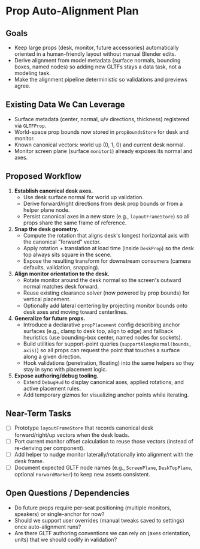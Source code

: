 ﻿# Prop Auto-Alignment Plan

## Goals
- Keep large props (desk, monitor, future accessories) automatically oriented in a human-friendly layout without manual Blender edits.
- Derive alignment from model metadata (surface normals, bounding boxes, named nodes) so adding new GLTFs stays a data task, not a modeling task.
- Make the alignment pipeline deterministic so validations and previews agree.

## Existing Data We Can Leverage
- Surface metadata (center, normal, u/v directions, thickness) registered via `GLTFProp`.
- World-space prop bounds now stored in `propBoundsStore` for desk and monitor.
- Known canonical vectors: world up (0, 1, 0) and current desk normal.
- Monitor screen plane (surface `monitor1`) already exposes its normal and axes.

## Proposed Workflow
1. **Establish canonical desk axes.**
   - Use desk surface normal for world up validation.
   - Derive forward/right directions from desk prop bounds or from a helper plane node.
   - Persist canonical axes in a new store (e.g., `layoutFrameStore`) so all props share the same frame of reference.
2. **Snap the desk geometry.**
   - Compute the rotation that aligns desk's longest horizontal axis with the canonical "forward" vector.
   - Apply rotation + translation at load time (inside `DeskProp`) so the desk top always sits square in the scene.
   - Expose the resulting transform for downstream consumers (camera defaults, validation, snapping).
3. **Align monitor orientation to the desk.**
   - Rotate monitor around the desk normal so the screen's outward normal matches desk forward.
   - Reuse existing clearance solver (now powered by prop bounds) for vertical placement.
   - Optionally add lateral centering by projecting monitor bounds onto desk axes and moving toward centerlines.
4. **Generalize for future props.**
   - Introduce a declarative `propPlacement` config describing anchor surfaces (e.g., clamp to desk top, align to edge) and fallback heuristics (use bounding-box center, named nodes for sockets).
   - Build utilities for support-point queries (`supportAlongNormal(bounds, axis)`) so all props can request the point that touches a surface along a given direction.
   - Hook validations (penetration, floating) into the same helpers so they stay in sync with placement logic.
5. **Expose authoring/debug tooling.**
   - Extend `DebugHud` to display canonical axes, applied rotations, and active placement rules.
   - Add temporary gizmos for visualizing anchor points while iterating.

## Near-Term Tasks
- [ ] Prototype `layoutFrameStore` that records canonical desk forward/right/up vectors when the desk loads.
- [ ] Port current monitor offset calculation to reuse those vectors (instead of re-deriving per component).
- [ ] Add helper to nudge monitor laterally/rotationally into alignment with the desk frame.
- [ ] Document expected GLTF node names (e.g., `ScreenPlane`, `DeskTopPlane`, optional `ForwardMarker`) to keep new assets consistent.

## Open Questions / Dependencies
- Do future props require per-seat positioning (multiple monitors, speakers) or single-anchor for now?
- Should we support user overrides (manual tweaks saved to settings) once auto-alignment runs?
- Are there GLTF authoring conventions we can rely on (axes orientation, units) that we should codify in validation?
